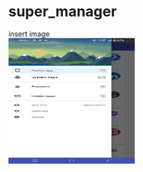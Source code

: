 # super_manager

insert image  
<img src="https://github.com/azuredragon3000/super_manager/blob/master/Screenshot_20220625_230127.jpg" alt="Your image title" width="250" height="250"/>
